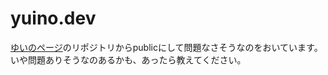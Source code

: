 # yuino.dev
[ゆいのページ](https://yuino.dev)のリポジトリからpublicにして問題なさそうなのをおいています。  
いや問題ありそうなのあるかも、あったら教えてください。